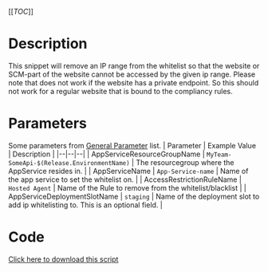 [[_TOC_]]

# Description
This snippet will remove an IP range from the whitelist so that the website or SCM-part of the website cannot be accessed by the given ip range. Please note that does not work if the website has a private endpoint. So this should not work for a regular website that is bound to the compliancy rules.

# Parameters
Some parameters from [General Parameter](/Azure/Azure-CLI-Snippets) list.
| Parameter | Example Value | Description |
|--|--|--|
| AppServiceResourceGroupName | `MyTeam-SomeApi-$(Release.EnvironmentName)` | The resourcegroup where the AppService resides in. |
| AppServiceName | `App-Service-name` | Name of the app service to set the whitelist on. | 
| AccessRestrictionRuleName | `Hosted Agent` | Name of the Rule to remove from the whitelist/blacklist  |
| AppServiceDeploymentSlotName | `staging` |  Name of the deployment slot to add ip whitelisting to. This is an optional field. |

# Code
[Click here to download this script](../../../../src/App-Services/Remove-Ip-Whitelist-For-App_service.ps1)